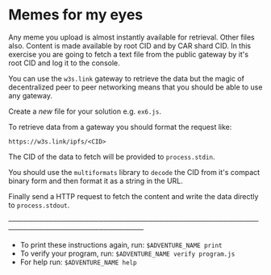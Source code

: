 # Memes for my eyes

Any meme you upload is almost instantly available for retrieval. Other files also. Content is made available by root CID and by CAR shard CID. In this exercise you are going to fetch a text file from the public gateway by it's root CID and log it to the console.

You can use the `w3s.link` gateway to retrieve the data but the magic of decentralized peer to peer networking means that you should be able to use any gateway.

Create a _new_ file for your solution e.g. `ex6.js`.

To retrieve data from a gateway you should format the request like:

```
https://w3s.link/ipfs/<CID>
```

The CID of the data to fetch will be provided to `process.stdin`.

You should use the `multiformats` library to `decode` the CID from it's compact binary form and then format it as a string in the URL.

Finally send a HTTP request to fetch the content and write the data directly to `process.stdout`.

─────────────────────────────────────────────────────────────────────────────
* To print these instructions again, run: `$ADVENTURE_NAME print`
* To verify your program, run: `$ADVENTURE_NAME verify program.js`
* For help run: `$ADVENTURE_NAME help`

